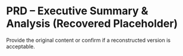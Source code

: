 # PRD – Executive Summary & Analysis (Recovered Placeholder)

Provide the original content or confirm if a reconstructed version is acceptable.

